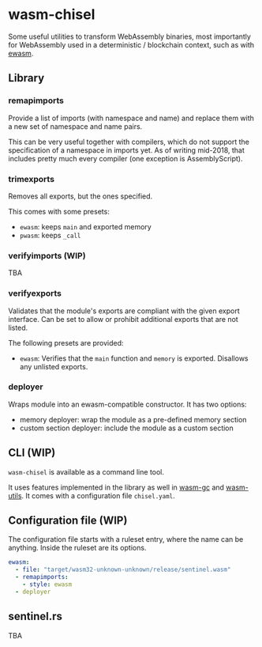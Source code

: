 # wasm-chisel

Some useful utilities to transform WebAssembly binaries, most importantly for WebAssembly used in a deterministic / blockchain context,
such as with [ewasm].

## Library

### remapimports

Provide a list of imports (with namespace and name) and replace them with a new set of namespace and name pairs.

This can be very useful together with compilers, which do not support the specification of a namespace in imports yet. As of writing mid-2018,
that includes pretty much every compiler (one exception is AssemblyScript).

### trimexports

Removes all exports, but the ones specified.

This comes with some presets:
- `ewasm`: keeps `main` and exported memory
- `pwasm`: keeps `_call`

### verifyimports (WIP)

TBA

### verifyexports

Validates that the module's exports are compliant with the given export interface.
Can be set to allow or prohibit additional exports that are not listed.

The following presets are provided:
- `ewasm`: Verifies that the `main` function and `memory` is exported. Disallows any unlisted exports.

### deployer

Wraps module into an ewasm-compatible constructor. It has two options:
- memory deployer: wrap the module as a pre-defined memory section
- custom section deployer: include the module as a custom section

## CLI (WIP)

`wasm-chisel` is available as a command line tool.

It uses features implemented in the library as well in [wasm-gc] and [wasm-utils]. It comes with a configuration file `chisel.yaml`.

## Configuration file (WIP)

The configuration file starts with a ruleset entry, where the name can be anything. Inside the ruleset are its options.

```yaml
ewasm:
  - file: "target/wasm32-unknown-unknown/release/sentinel.wasm"
  - remapimports:
    - style: ewasm
  - deployer
```

## sentinel.rs

TBA

[ewasm]: http://github.com/ewasm
[wasm-gc]: https://github.com/alexcrichton/wasm-gc
[wasm-utils]: https://github.com/paritytech/wasm-utils
